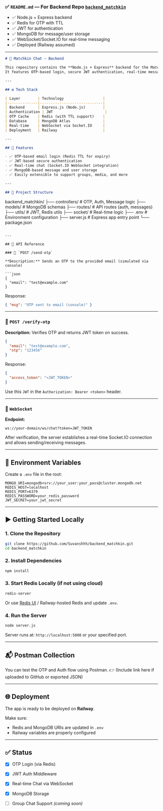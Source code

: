 
### ✅ `README.md` — For Backend Repo [`backend_matchkin`](https://github.com/Suvanshhh/backend_matchkin)

* ✅ Node.js + Express backend
* ✅ Redis for OTP with TTL
* ✅ JWT for authentication
* ✅ MongoDB for message/user storage
* ✅ WebSocket/Socket.IO for real-time messaging
* ✅ Deployed (Railway assumed)

---

```markdown
# 🧠 Matchkin Chat – Backend

This repository contains the **Node.js + Express** backend for the Matchkin real-time chat application.  
It features OTP-based login, secure JWT authentication, real-time messaging via WebSocket, and data persistence using MongoDB.

---

## ⚙️ Tech Stack

| Layer        | Technology                  |
|--------------|-----------------------------|
| Backend      | Express.js (Node.js)        |
| Authentication | JWT                        |
| OTP Cache    | Redis (with TTL support)    |
| Database     | MongoDB Atlas               |
| Real-time    | WebSocket via Socket.IO     |
| Deployment   | Railway                     |

---

## 🧩 Features

- ✅ OTP-based email login (Redis TTL for expiry)
- ✅ JWT-based secure authentication
- ✅ Real-time chat (Socket.IO WebSocket integration)
- ✅ MongoDB-based message and user storage
- ✅ Easily extensible to support groups, media, and more

---

## 📁 Project Structure

```

backend\_matchkin/
├── controllers/        # OTP, Auth, Message logic
├── models/             # MongoDB schemas
├── routes/             # API routes (auth, messages)
├── utils/              # JWT, Redis utils
├── socket/             # Real-time logic
├── .env                # Environment configuration
├── server.js           # Express app entry point
└── package.json

````

---

## 🧪 API Reference

### 🔹 `POST /send-otp`

**Description:** Sends an OTP to the provided email (simulated via console)

```json
{
  "email": "test@example.com"
}
````

Response:

```json
{ "msg": "OTP sent to email (console)" }
```

---

### 🔹 `POST /verify-otp`

**Description:** Verifies OTP and returns JWT token on success.

```json
{
  "email": "test@example.com",
  "otp": "123456"
}
```

Response:

```json
{
  "access_token": "<JWT_TOKEN>"
}
```

Use this `JWT` in the `Authorization: Bearer <token>` header.

---

### 🔹 `WebSocket`

**Endpoint:**

```
ws://your-domain/ws/chat?token=JWT_TOKEN
```

After verification, the server establishes a real-time Socket.IO connection and allows sending/receiving messages.

---

## 🔧 Environment Variables

Create a `.env` file in the root:

```env
MONGO_URI=mongodb+srv://your_user:your_pass@cluster.mongodb.net
REDIS_HOST=localhost
REDIS_PORT=6379
REDIS_PASSWORD=your_redis_password
JWT_SECRET=your_jwt_secret
```

---

## ▶️ Getting Started Locally

### 1. Clone the Repository

```bash
git clone https://github.com/Suvanshhh/backend_matchkin.git
cd backend_matchkin
```

### 2. Install Dependencies

```bash
npm install
```

### 3. Start Redis Locally (if not using cloud)

```bash
redis-server
```

Or use [Redis UI](https://redis.io/docs/ui/) / Railway-hosted Redis and update `.env`.

### 4. Run the Server

```bash
node server.js
```

Server runs at:
`http://localhost:5000` or your specified port.

---

## 📬 Postman Collection

You can test the OTP and Auth flow using Postman.
👉 (Include link here if uploaded to GitHub or exported JSON)

---

## 🌐 Deployment

The app is ready to be deployed on **Railway**.

Make sure:

* Redis and MongoDB URIs are updated in `.env`
* Railway variables are properly configured

---

## ✅ Status

* [x] OTP Login (via Redis)
* [x] JWT Auth Middleware
* [x] Real-time Chat via WebSocket
* [x] MongoDB Storage
* [ ] Group Chat Support *(coming soon)*

